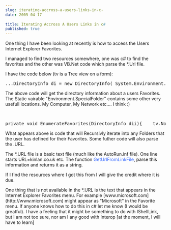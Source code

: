 ```yaml
---
slug: iterating-accross-a-users-links-in-c-
date: 2005-04-17
 
title: Iterating Accross A Users Links in c#
published: true
---
```

One thing I have been looking at recently is how to access the Users Internet Explorer Favorites.<p />I managed to find two resources somewhere, one was c# to find the favorites and the other was VB.Net code which parse the *.Url file.<p />I have the code below (tv is a Tree view on a form):<br /><div class="CodeRay">
  <div class="code"><pre>...DirectoryInfo di = new DirectoryInfo( System.Environment.GetFolderPath(  Environment.SpecialFolder.Favorites ));EnumerateFavorites(di);...</pre></div>
</div>
<p />The above code will get the directory information about a users Favorites. The Static vairable "Environment.SpecialFolder" contains some other very usefull locations. My Computer, My Network etc.... I think :)<p /><br /><div class="CodeRay">
  <div class="code"><pre>private void EnumerateFavorites(DirectoryInfo dii){    tv.Nodes.Add(dii.FullName);    int i = tv.Nodes.Count-1;    foreach(DirectoryInfo dI in dii.GetDirectories())    {                 EnumerateFavorites(dI);    }    foreach(FileInfo fi in dii.GetFiles())    {        string URL = GetUrlFromLinkFile(fi.FullName);        tv.Nodes[i].Nodes.Add(URL);         }}private string GetUrlFromLinkFile(string file){    StreamReader sr = null;    string content;    if(!file.EndsWith('.url'))        return '';     try    {        sr = new StreamReader(file);        content = sr.ReadToEnd();    }    finally    {        if(sr != null)            sr.Close();    }    if(content.Length == 0)        return '';    int startI = content.IndexOf('URL=');    if(startI == -1)        return '';    startI += 4;    int endI = content.IndexOf(    Environment.NewLine, startI + 1);    return content.Substring(startI, endI -startI);}</pre></div>
</div>
<p />What appears above is code that will Recursivly iterate into any Folders that the user has defined for their Favorites. Some futher code will also parse the .URL.<p />The *.URL file is a basic text file (much like the AutoRun.inf file). One line starts URL=kinlan.co.uk etc. The function <span style="color: #3366ff;">GetUrlFromLinkFile</span><span style="color: #000000;">, parse this information and returns it as a string.</span><p />If I find the resources where I got this from I will give the credit where it is due.<p />One thing that is not available in the *.URL is the text that appears in the Internet Explorer Favorites menu.  For example [www.microsoft.com](http://www.microsoft.com) might appear as "Microsoft" in the Favorite menu.  If anyone knows how to do this in c# let me know (I would be greatful).  I have a feeling that it might be something to do with IShellLink, but I am not too sure, nor am I any good with Interop [at the moment, I will have to learn]

